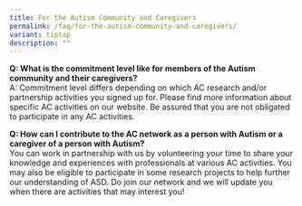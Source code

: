 ```yaml
---
title: For the Autism Community and Caregivers
permalink: /faq/for-the-autism-community-and-caregivers/
variant: tiptap
description: ""
---
```

<p><strong>Q: What is the commitment level like for members of the Autism community and their caregivers?</strong>
<br>A: Commitment level differs depending on which AC research and/or partnership
activities you signed up for. Please find more information about specific
AC activities on our website. Be assured that you are not obligated to
participate in any AC activities.</p>
<p><strong>Q: How can I contribute to the AC network as a person with Autism or a caregiver of a person with Autism?</strong> 
<br>You can work in partnership with us by volunteering your time to share
your knowledge and experiences with professionals at various AC activities.
You may also be eligible to participate in some research projects to help
further our understanding of ASD. Do join our network and we will update
you when there are activities that may interest you!</p>